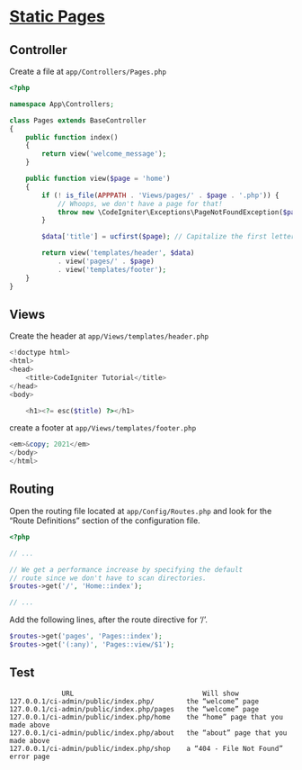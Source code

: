 # [Static Pages](https://codeigniter.com/user_guide/tutorial/static_pages.html)

## Controller

Create a file at `app/Controllers/Pages.php`

```php
<?php

namespace App\Controllers;

class Pages extends BaseController
{
    public function index()
    {
        return view('welcome_message');
    }

    public function view($page = 'home')
    {
        if (! is_file(APPPATH . 'Views/pages/' . $page . '.php')) {
            // Whoops, we don't have a page for that!
            throw new \CodeIgniter\Exceptions\PageNotFoundException($page);
        }

        $data['title'] = ucfirst($page); // Capitalize the first letter

        return view('templates/header', $data)
            . view('pages/' . $page)
            . view('templates/footer');
    }
}
```

## Views

Create the header at `app/Views/templates/header.php`

```php
<!doctype html>
<html>
<head>
    <title>CodeIgniter Tutorial</title>
</head>
<body>

    <h1><?= esc($title) ?></h1>
```

create a footer at `app/Views/templates/footer.php`

```php
<em>&copy; 2021</em>
</body>
</html>
```

## Routing

Open the routing file located at `app/Config/Routes.php` and look for the “Route Definitions” section of the configuration file.

```php
<?php

// ...

// We get a performance increase by specifying the default
// route since we don't have to scan directories.
$routes->get('/', 'Home::index');

// ...
```

Add the following lines, after the route directive for ‘/’.

```php
$routes->get('pages', 'Pages::index');
$routes->get('(:any)', 'Pages::view/$1');
```

## Test

```
             URL                                Will show
127.0.0.1/ci-admin/public/index.php/        the “welcome” page
127.0.0.1/ci-admin/public/index.php/pages   the “welcome” page
127.0.0.1/ci-admin/public/index.php/home    the “home” page that you made above
127.0.0.1/ci-admin/public/index.php/about   the “about” page that you made above
127.0.0.1/ci-admin/public/index.php/shop    a “404 - File Not Found” error page
```